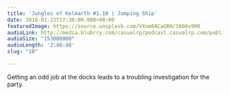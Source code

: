 ```yaml
---
title: 'Jungles of Kelmarth #1.10 | Jumping Ship'
date: 2018-01-22T17:30:00.000+00:00
featuredImage: https://source.unsplash.com/VXom6ACaGR0/1600x900
audioLink: http://media.blubrry.com/casualrp/podcast.casualrp.com/public/EP%20010%20-%20Jumping%20Ship.mp3
audioSize: "153000000"
audioLength: '2:46:48'
slug: "10"

---
```

Getting an odd job at the docks leads to a troubling investigation for the party.
